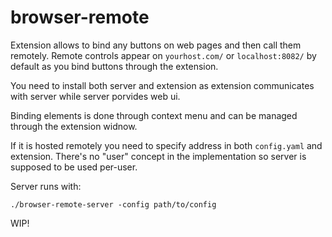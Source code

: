 # browser-remote

Extension allows to bind any buttons on web pages and then call them remotely.
Remote controls appear on `yourhost.com/` or `localhost:8082/` by default as you bind buttons through the extension.

You need to install both server and extension as extension communicates with server while server porvides web ui.

Binding elements is done through context menu and can be managed through the extension widnow.

If it is hosted remotely you need to specify address in both `config.yaml` and extension.
There's no "user" concept in the implementation so server is supposed to be used per-user.

Server runs with:
```shell
./browser-remote-server -config path/to/config
```

WIP!